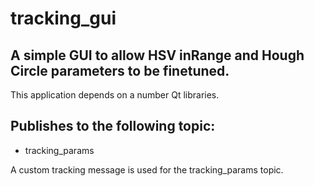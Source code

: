 # tracking_gui

## A simple GUI to allow HSV inRange and Hough Circle parameters to be finetuned.
This application depends on a number Qt libraries. 

## Publishes to the following topic:
- tracking_params

A custom tracking message is used for the tracking_params topic.
